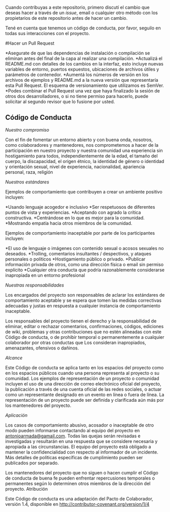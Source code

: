 Cuando contribuyas a este repositorio, primero discutí el cambio que deseas hacer a través de un _issue_, email o cualquier otro método con los propietarios de este repositorio antes de hacer un cambio.

Tené en cuenta que tenemos un código de conducta, por favor, seguilo en todas sus interacciones con el proyecto.

#Hacer un Pull Request

*Asegurate de que las dependencias de instalación o compilación se eliminan antes del final de la capa al realizar una compilación.
*Actualizá el README.md con detalles de los cambios en la interfaz, esto incluye nuevas variables de entorno, puertos expuestos, ubicaciones de archivos útiles y parámetros de contenedor.
*Aumentá los números de versión en los archivos de ejemplos y README.md a la nueva versión que representaría esta Pull Request. El esquema de versionamiento que utilizamos es SemVer.
*Podes combinar el Pull Request una vez que haya finalizado la sesión de otros dos desarrolladores, o si no tiene permiso para hacerlo, puede solicitar al segundo revisor que lo fusione por usted.

## Código de Conducta

_Nuestro compromiso_

Con el fin de fomentar un entorno abierto y con buena onda, nosotros, como colaboradores y mantenedores, nos comprometemos a hacer de la participación en nuestro proyecto y nuestra comunidad una experiencia sin hostigamiento para todos, independientemente de la edad, el tamaño del cuerpo, la discapacidad, el origen étnico, la identidad de género o identidad y orientación sexual, nivel de experiencia, nacionalidad, apariencia personal, raza, religión 


_Nuestros estándares_

Ejemplos de comportamiento que contribuyen a crear un ambiente positivo incluyen:

   *Usando lenguaje acogedor e inclusivo
   *Ser respetuosos de diferentes puntos de vista y experiencias.
   *Aceptando con agrado la crítica constructiva.
   *Centrándose en lo que es mejor para la comunidad.
   *Mostrando empatía hacia otros miembros de la comunidad.

Ejemplos de comportamiento inaceptable por parte de los participantes incluyen:

   *El uso de lenguaje o imágenes con contenido sexual o acosos sexuales no deseados.
   *Trolling, comentarios insultantes / despectivos, y ataques personales o políticos
   *Hostigamiento público o privado.
   *Publicar información privada de otros, como una dirección física o email sin permiso explícito
   *Cualquier otra conducta que podría razonablemente considerarse inapropiada en un entorno profesional


_Nuestras responsabilidades_

Los encargados del proyecto son responsables de aclarar los estándares de comportamiento aceptable y se espera que tomen las medidas correctivas adecuadas y justas en respuesta a cualquier instancia de comportamiento inaceptable.

Los responsables del proyecto tienen el derecho y la responsabilidad de eliminar, editar o rechazar comentarios, confirmaciones, códigos, ediciones de wiki, problemas y otras contribuciones que no estén alineadas con este Código de conducta, o de prohibir temporal o permanentemente a cualquier colaborador por otras conductas que Los consideran inapropiados, amenazantes, ofensivos o dañinos.


_Alcance_

Este Código de conducta se aplica tanto en los espacios del proyecto como en los espacios públicos cuando una persona representa al proyecto o su comunidad. Los ejemplos de representación de un proyecto o comunidad incluyen el uso de una dirección de correo electrónico oficial del proyecto, la publicación a través de una cuenta oficial de las redes sociales, o actuar como un representante designado en un evento en línea o fuera de línea. La representación de un proyecto puede ser definida y clarificada aún más por los mantenedores del proyecto.


_Aplicación_

Los casos de comportamiento abusivo, acosador o inaceptable de otro modo pueden informarse contactando al equipo del proyecto en antonioarmada@gamail.com. Todas las quejas serán revisadas e investigadas y resultarán en una respuesta que se considere necesaria y apropiada a las circunstancias. El equipo del proyecto está obligado a mantener la confidencialidad con respecto al informador de un incidente. Más detalles de políticas específicas de cumplimiento pueden ser publicados por separado.

Los mantenedores del proyecto que no siguen o hacen cumplir el Código de conducta de buena fe pueden enfrentar repercusiones temporales o permanentes según lo determinen otros miembros de la dirección del proyecto.
Atribución

Este Código de conducta es una adaptación del Pacto de Colaborador, versión 1.4, disponible en http://contributor-covenant.org/version/1/4
